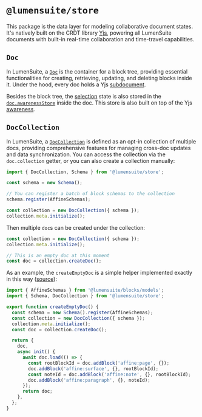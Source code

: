 # `@lumensuite/store`

This package is the data layer for modeling collaborative document states. It's natively built on the CRDT library [Yjs](https://github.com/yjs/yjs), powering all LumenSuite documents with built-in real-time collaboration and time-travel capabilities.

## `Doc`

In LumenSuite, a [`Doc`](/api/@lumensuite/store/classes/Doc.html) is the container for a block tree, providing essential functionalities for creating, retrieving, updating, and deleting blocks inside it. Under the hood, every doc holds a Yjs [subdocument](https://docs.yjs.dev/api/subdocuments).

Besides the block tree, the [selection](./selection) state is also stored in the [`doc.awarenessStore`](/api/@lumensuite/store/classes/Doc.html#awarenessstore) inside the doc. This store is also built on top of the Yjs [awareness](https://docs.yjs.dev/api/about-awareness).

## `DocCollection`

In LumenSuite, a [`DocCollection`](/api/@lumensuite/store/classes/DocCollection.html) is defined as an opt-in collection of multiple docs, providing comprehensive features for managing cross-doc updates and data synchronization. You can access the collection via the `doc.collection` getter, or you can also create a collection manually:

```ts
import { DocCollection, Schema } from '@lumensuite/store';

const schema = new Schema();

// You can register a batch of block schemas to the collection
schema.register(AffineSchemas);

const collection = new DocCollection({ schema });
collection.meta.initialize();
```

Then multiple `doc`s can be created under the collection:

```ts
const collection = new DocCollection({ schema });
collection.meta.initialize();

// This is an empty doc at this moment
const doc = collection.createDoc();
```

As an example, the `createEmptyDoc` is a simple helper implemented exactly in this way ([source](https://github.com/toeverything/lumensuite/blob/master/packages/presets/src/helpers/index.ts)):

```ts
import { AffineSchemas } from '@lumensuite/blocks/models';
import { Schema, DocCollection } from '@lumensuite/store';

export function createEmptyDoc() {
  const schema = new Schema().register(AffineSchemas);
  const collection = new DocCollection({ schema });
  collection.meta.initialize();
  const doc = collection.createDoc();

  return {
    doc,
    async init() {
      await doc.load(() => {
        const rootBlockId = doc.addBlock('affine:page', {});
        doc.addBlock('affine:surface', {}, rootBlockId);
        const noteId = doc.addBlock('affine:note', {}, rootBlockId);
        doc.addBlock('affine:paragraph', {}, noteId);
      });
      return doc;
    },
  };
}
```
